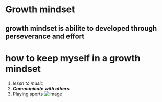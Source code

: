 # Growth mindset
## growth mindset is abilite to developed through perseverance and effort
# **how to keep myself in a growth mindset**
1. _lessn to music_
2. ***Communicate with others***
3. Playing sports
![image](https://teacherbooker.com/wp-content/uploads/2017/10/Blog-pic-growth-mindset-1200x630.jpg)
 
